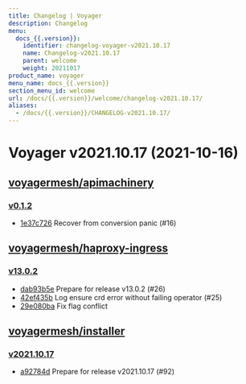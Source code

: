 ```yaml
---
title: Changelog | Voyager
description: Changelog
menu:
  docs_{{.version}}:
    identifier: changelog-voyager-v2021.10.17
    name: Changelog-v2021.10.17
    parent: welcome
    weight: 20211017
product_name: voyager
menu_name: docs_{{.version}}
section_menu_id: welcome
url: /docs/{{.version}}/welcome/changelog-v2021.10.17/
aliases:
  - /docs/{{.version}}/CHANGELOG-v2021.10.17/
---
```


# Voyager v2021.10.17 (2021-10-16)


## [voyagermesh/apimachinery](https://github.com/voyagermesh/apimachinery)

### [v0.1.2](https://github.com/voyagermesh/apimachinery/releases/tag/v0.1.2)

- [1e37c726](https://github.com/voyagermesh/apimachinery/commit/1e37c726) Recover from conversion panic (#16)



## [voyagermesh/haproxy-ingress](https://github.com/voyagermesh/haproxy-ingress)

### [v13.0.2](https://github.com/voyagermesh/haproxy-ingress/releases/tag/v13.0.2)

- [dab93b5e](https://github.com/voyagermesh/haproxy-ingress/commit/dab93b5e) Prepare for release v13.0.2 (#26)
- [42ef435b](https://github.com/voyagermesh/haproxy-ingress/commit/42ef435b) Log ensure crd error without failing operator (#25)
- [29e080ba](https://github.com/voyagermesh/haproxy-ingress/commit/29e080ba) Fix flag conflict



## [voyagermesh/installer](https://github.com/voyagermesh/installer)

### [v2021.10.17](https://github.com/voyagermesh/installer/releases/tag/v2021.10.17)

- [a92784d](https://github.com/voyagermesh/installer/commit/a92784d) Prepare for release v2021.10.17 (#92)





